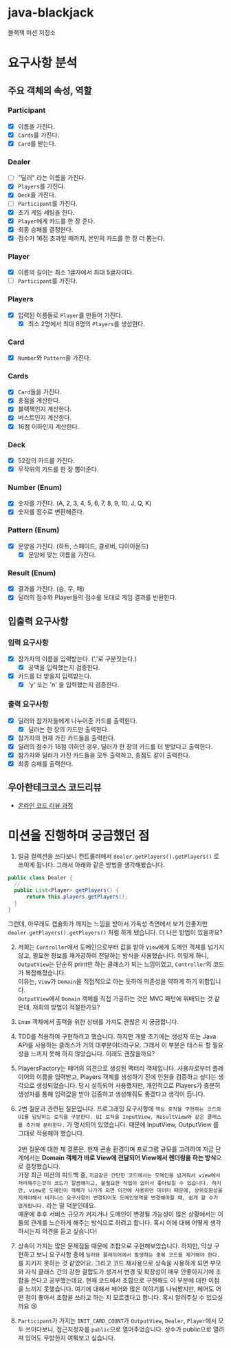 # java-blackjack

블랙잭 미션 저장소

# 요구사항 분석
## 주요 객체의 속성, 역할
### Participant
- [x] 이름을 가진다.
- [x] `Cards`를 가진다.
- [x] `Card`를 받는다.

### Dealer
- [ ] "딜러" 라는 이름을 가진다.
- [x] `Players`를 가진다.
- [x] `Deck`을 가진다.
- [ ] `Participant`를 가진다.
- [x] 초기 게임 세팅을 한다.
- [x] `Player`에게 카드를 한 장 준다.
- [x] 최종 승패를 결정한다.
- [x] 점수가 16점 초과일 때까지, 본인의 카드를 한 장 더 뽑는다.

### Player
- [x] 이름의 길이는 최소 1글자에서 최대 5글자이다.
- [ ] `Participant`를 가진다.

### Players
- [x] 입력된 이름들로 `Player`를 만들어 가진다.
  - [X] 최소 2명에서 최대 8명의 `Players`를 생성한다.

### Card
- [x] `Number`와 `Pattern`을 가진다.

### Cards
- [x] `Card`들을 가진다.
- [x] 총점을 계산한다.
- [x] 블랙잭인지 계산한다.
- [x] 버스트인지 계산한다.
- [x] 16점 이하인지 계산한다.

### Deck
- [x] 52장의 카드를 가진다.
- [x] 무작위의 카드를 한 장 뽑아준다.

### Number (Enum)
- [x] 숫자를 가진다. (A, 2, 3, 4, 5, 6, 7, 8, 9, 10, J, Q, K)
- [x] 숫자를 점수로 변환해준다.

### Pattern (Enum)
- [x] 문양을 가진다. (하트, 스페이드, 클로버, 다이아몬드)
  - [x] 문양에 맞는 이름을 가진다.

### Result (Enum)
- [x] 결과를 가진다. (승, 무, 패)
- [x] 딜러의 점수와 Player들의 점수를 토대로 게임 결과를 반환한다.

## 입출력 요구사항
### 입력 요구사항
- [x] 참가자의 이름을 입력받는다. (','로 구분짓는다.)
  - [x] 공백을 입력했는지 검증한다.
- [x] 카드를 더 받을지 입력받는다.
  - [x] 'y' 또는 'n' 을 입력했는지 검증한다.

### 출력 요구사항
- [x] 딜러와 참가자들에게 나누어준 카드를 출력한다.
  - [x] 딜러는 한 장의 카드만 출력한다.
- [x] 참가자의 현재 가진 카드들을 출력한다.
- [x] 딜러의 점수가 16점 이하인 경우, 딜러가 한 장의 카드를 더 받았다고 출력한다.
- [x] 참가자와 딜러가 가진 카드들을 모두 출력하고, 총점도 같이 출력한다.
- [x] 최종 승패를 출력한다.

## 우아한테크코스 코드리뷰

- [온라인 코드 리뷰 과정](https://github.com/woowacourse/woowacourse-docs/blob/master/maincourse/README.md)

# 미션을 진행하며 궁금했던 점
1. 일급 컬렉션을 쓰다보니 컨트롤러에서 `dealer.getPlayers().getPlayers()` 로 쓰이게 됩니다. 그래서 아래와 같은 방법을 생각해봤습니다.
```java
public class Dealer {
  // ...
  public List<Player> getPlayers() {
      return this.players.getPlayers();
  }
}
```
그런데, 아무래도 캡슐화가 깨지는 느낌을 받아서 가독성 측면에서 보기 안좋지만 `dealer.getPlayers().getPlayers()` 처럼 하게 됐습니다. 더 나은 방법이 있을까요?

2. 저희는 `Controller`에서 도메인으로부터 값을 받아 `View`에게 도메인 객체를 넘기지 않고, 필요한 정보를 재가공하여 전달하는 방식을 사용했습니다. 이렇게 하니, `OutputView`는 단순히 print만 하는 클래스가 되는 느낌이었고, `Controller`의 코드가 복잡해졌습니다.<br>
이유는, `View`가 `Domain`을 직접적으로 아는 듯하여 의존성을 약하게 하기 위함입니다.<br>
`OutputView`에서 `Domain` 객체를 직접 가공하는 것은 MVC 패턴에 위배되는 것 같은데, 저희의 방법이 적절한가요?

3. `Enum` 객체에서 출력을 위한 상태를 가져도 괜찮은 지 궁금합니다.

4. TDD를 적용하여 구현하려고 했습니다. 하지만 개발 초기에는 생성자 또는 Java API를 사용하는 클래스가 거의 대부분이더라구요. 그래서 이 부분은 테스트 할 필요성을 느끼지 못해 하지 않았습니다. 이래도 괜찮을까요?

5. PlayersFactory는 페어의 의견으로 생성된 팩터리 객체입니다. 사용자로부터 플레이어의 이름을 입력받고, Players 객체를 생성하기 전에 인원을 검증하고 싶다는 생각으로 생성되었습니다. 당시 설득되어 사용했지만, 개인적으로 Players가 충분히 생성자를 통해 입력값을 받아 검증하고 생성해줘도 좋겠다고 생각이 듭니다.

6. 2번 질문과 관련된 질문입니다. 프로그래밍 요구사항에 `핵심 로직을 구현하는 코드와 UI를 담당하는 로직을 구분한다. UI 로직을 InputView, ResultView와 같은 클래스를 추가해 분리한다.` 가 명시되어 있었습니다. 때문에 InputView, OutputView 를 그대로 적용해야 했습니다.<br><br>
2번 질문에 대한 제 결론은, 현재 콘솔 환경이며 프로그램 규모를 고려하여 지금 단계에서는 **Domain 객체가 바로 View에 전달되어 View에서 렌더링을 하는 방식**으로 결정했습니다.<br>
가장 최근 미션의 피드백 중, `지금같은 간단한 코드에서는 도메인을 넘겨줘서 view에서 처리해주는것이 코드가 깔끔해지고, 불필요한 작업이 없어서 좋아보일 수 있습니다. 하지만, view로 도메인이 객체가 나가게 되면 이전에 사용하던 데이터 때문에, 상위호환성을 지켜야해서 비지니스 요구사항이 변경되어도 도메인영역을 변경해야할 때, 쉽게 할 수가 없게됩니다.` 라는 말 덕분인데요.<br>
때문에 추후 서비스 규모가 커지거나 도메인이 변경될 가능성이 많은 상황에서는 이 둘의 관계를 느슨하게 해주는 방식으로 하려고 합니다. 혹시 이에 대해 어떻게 생각하시는지 의견을 듣고 싶습니다!

7. 상속이 가지는 많은 문제점들 때문에 조합으로 구현해보았습니다. 하지만, 막상 구현하고 보니 요구사항 중에 `딜러와 플레이어에서 발생하는 중복 코드를 제거해야 한다.`를 지키지 못하는 것 같았어요. 그리고 코드 재사용으로 상속을 사용하게 되면 부모와 자식 클래스 간의 강한 결합도가 생겨서 변경 및 확장성이 매우 안좋아지기에 조합을 쓴다고 공부했는데요. 현재 코드에서 조합으로 구현해도 이 부분에 대한 이점을 느끼지 못했습니다. 여기에 대해서 페어와 많은 이야기를 나눠봤지만, 페어도 어떤 점이 좋아서 조합을 쓰라고 하는 지 모르겠다고 합니다. 혹시 알려주실 수 있으실까요 😢

8. `Participant`가 가지는 `INIT_CARD_COUNT`가 `OutputView`, `Dealer`, `Player`에서 모두 쓰이다보니, 접근지정자를 `public`으로 열어주었습니다. 상수가 public으로 열려져 있어도 무방한지 여쭤보고 싶습니다.
